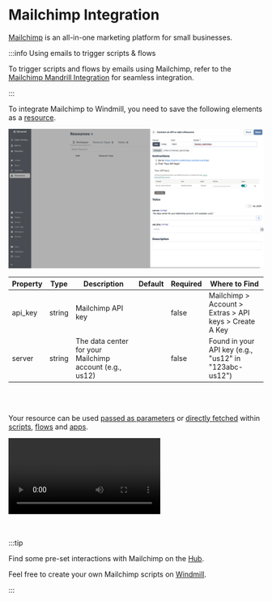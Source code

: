 # Mailchimp Integration

[Mailchimp](https://mailchimp.com/) is an all-in-one marketing platform for small businesses.

:::info Using emails to trigger scripts & flows

To trigger scripts and flows by emails using Mailchimp, refer to the [Mailchimp Mandrill Integration](./mailchimp_mandrill.md) for seamless integration.

:::

To integrate Mailchimp to Windmill, you need to save the following elements as a [resource](../core_concepts/3_resources_and_types/index.mdx).

![Add Mailchimp Resource](../assets/integrations/add-mailchimp.png.webp)

| Property | Type   | Description                                             | Default | Required | Where to Find                                          |
| -------- | ------ | ------------------------------------------------------- | ------- | -------- | ------------------------------------------------------ |
| api_key  | string | Mailchimp API key                                       |         | false    | Mailchimp > Account > Extras > API keys > Create A Key |
| server   | string | The data center for your Mailchimp account (e.g., us12) |         | false    | Found in your API key (e.g., "us12" in "123abc-us12")  |

<br/><br/>

Your resource can be used [passed as parameters](../core_concepts/3_resources_and_types/index.mdx#passing-resources-as-parameters-to-scripts-preferred) or [directly fetched](../core_concepts/3_resources_and_types/index.mdx#fetching-them-from-within-a-script-by-using-the-wmill-client-in-the-respective-language) within [scripts](../script_editor/index.mdx), [flows](../flows/1_flow_editor.mdx) and [apps](../apps/0_app_editor/index.mdx).

<video
	className="border-2 rounded-xl object-cover w-full h-full dark:border-gray-800"
	controls
	src="/videos/add_resources_variables.mp4"
/>

<br/>

:::tip

Find some pre-set interactions with Mailchimp on the [Hub](https://hub.windmill.dev/integrations/mailchimp).

Feel free to create your own Mailchimp scripts on [Windmill](../getting_started/00_how_to_use_windmill/index.mdx).

:::

